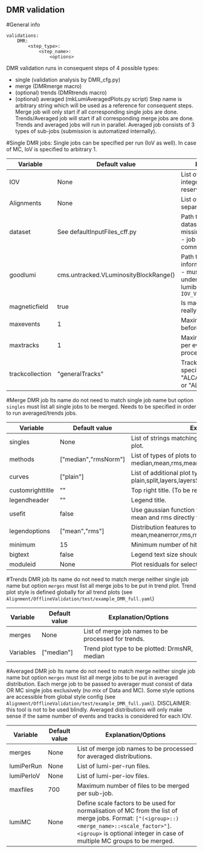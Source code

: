 ## DMR validation

#General info
```
validations:
    DMR:
        <step_type>:
            <step_name>: 
                <options>
```

DMR validation runs in consequent steps of 4 possible types:
 - single (validation analysis by DMR_cfg.py)
 - merge (DMRmerge macro)
 - (optional) trends (DMRtrends macro) 
 - (optional) averaged (mkLumiAveragedPlots.py script)
Step name is arbitrary string which will be used as a reference for consequent steps.
Merge job will only start if all corresponding single jobs are done.
Trends/Averaged job will start if all corresponding merge jobs are done.
Trends and averaged jobs will run in parallel.
Averaged job consists of 3 types of sub-jobs (submission is automatized internally). 

#Single DMR jobs:
Single jobs can be specified per run (IoV as well). In case of MC, IoV is specified to arbitrary 1.  

Variable | Default value | Explanation/Options
-------- | ------------- | --------------------
IOV | None | List of IOVs/runs defined by integer value. IOV 1 is reserved for MC.
Alignments | None | List of alignments. Will create separate directory for each.
dataset | See defaultInputFiles_cff.py | Path to txt file containing list of datasets to be used. If file is missing at EOS or is corrupted - job will eventually fail (most common issue).
goodlumi | cms.untracked.VLuminosityBlockRange() | Path to json file containing lumi information about selected IoV - must contain list of runs under particular IoV with lumiblock info. Format: `IOV_Vali_{}.json`
magneticfield | true | Is magnetic field ON? Not really needed for validation...
maxevents | 1 | Maximum number of events before cmsRun terminates.
maxtracks | 1 | Maximum number of tracks per event before next event is processed.
trackcollection | "generalTracks" | Track collection to be specified here, e.g. "ALCARECOTkAlMuonIsolated" or "ALCARECOTkAlMinBias" ... 

#Merge DMR job
Its name do not need to match single job name but option `singles` must list all single jobs to be merged.
Needs to be specified in order to run averaged/trends jobs.

Variable | Default value | Explanation/Options
-------- | ------------- | --------------------
singles | None | List of strings matching single job names to be merged in one plot.
methods | ["median","rmsNorm"] | List of types of plots to be produced. Available: median,mean,rms,meanNorm,rmsNorm + X/Y suffix optionally
curves  | ["plain"] | List of additional plot type otions. Available: plain,split,layers,layersSeparate,layersSplit,layersSplitSeparate
customrighttitle | "" | Top right title. (To be re-implemented)
legendheader | "" | Legend title.
usefit | false | Use gaussian function to fit distribution otherwise extract mean and rms directly from histogram. 
legendoptions | ["mean","rms"] | Distribution features to be displayed in stat box: mean,meanerror,rms,rmserror,modules,all 
minimum | 15 | Minimum number of hits requested.
bigtext | false | Legend text size should be enlarged.
moduleid | None | Plot residuals for selected list of module IDs. (debugging)

#Trends DMR job
Its name do not need to match merge neither single job name but option `merges` must list all merge jobs to be put in trend plot.
Trend plot style is defined globally for all trend plots (see `Alignment/OfflineValidation/test/example_DMR_full.yaml`)

Variable | Default value | Explanation/Options
-------- | ------------- | --------------------
merges | None | List of merge job names to be processed for trends. 
Variables | ["median"] | Trend plot type to be plotted: DrmsNR, median

#Averaged DMR job
Its name do not need to match merge neither single job name but option `merges` must list all merge jobs to be put in averaged distribution.
Each merge job to be passed to averager must consist of data OR MC single jobs exclusively (no mix of Data and MC). 
Some style options are accessible from global style config (see `Alignment/OfflineValidation/test/example_DMR_full.yaml`).
DISCLAIMER: this tool is not to be used blindly. Averaged distributions will only make sense if the same number of events and tracks is considered for each IOV.

Variable | Default value | Explanation/Options
-------- | ------------- | --------------------
merges | None | List of merge job names to be processed for averaged distributions.
lumiPerRun | None | List of lumi-per-run files. 
lumiPerIoV | None | List of lumi-per-iov files.
maxfiles | 700 | Maximum number of files to be merged per sub-job. 
lumiMC | None | Define scale factors to be used for normalisation of MC from the list of merge jobs. Format: `["(<igroup>::)<merge_name>::<scale_factor>"]`. `<igroup>` is optional integer in case of multiple MC groups to be merged.
